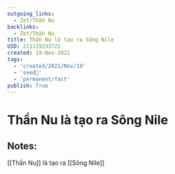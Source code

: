 ```yaml
---
outgoing_links:
  - Zet/Thần Nu
backlinks:
  - Zet/Thần Nu
title: Thần Nu là tạo ra Sông Nile
UID: 211119233721
created: 19-Nov-2021
tags:
  - 'created/2021/Nov/19'
  - 'seed🥜'
  - 'permanent/fact'
publish: True
---
```

# Thần Nu là tạo ra Sông Nile

## Notes:
[[Thần Nu]] là tạo ra [[Sông Nile]]



